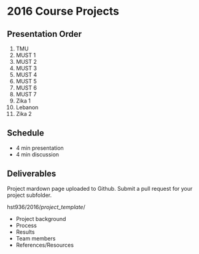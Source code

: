 # 2016 Course Projects

## Presentation Order

1. TMU
2. MUST 1
3. MUST 2
4. MUST 3
5. MUST 4
6. MUST 5
7. MUST 6
8. MUST 7
9. Zika 1
10. Lebanon
11. Zika 2

## Schedule
* 4 min presentation
* 4 min discussion

## Deliverables
Project mardown page uploaded to Github. Submit a pull request for your project subfolder.

hst936/2016/*project_template*/

* Project background
* Process
* Results
* Team members
* References/Resources
